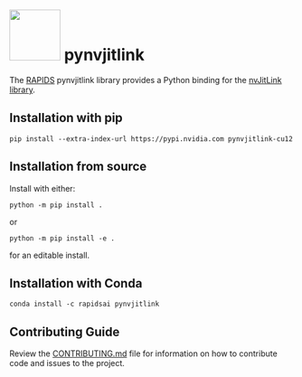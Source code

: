 # <div align="left"><img src="https://rapids.ai/assets/images/rapids_logo.png" width="90px"/>&nbsp;pynvjitlink</div>

The [RAPIDS](https://rapids.ai) pynvjitlink library provides a Python binding for the
[nvJitLink library](https://docs.nvidia.com/cuda/nvjitlink/index.html).

## Installation with pip

```shell
pip install --extra-index-url https://pypi.nvidia.com pynvjitlink-cu12
```

## Installation from source

Install with either:

```shell
python -m pip install .
```

or

```shell
python -m pip install -e .
```

for an editable install.

## Installation with Conda

```shell
conda install -c rapidsai pynvjitlink
```

## Contributing Guide

Review the
[CONTRIBUTING.md](https://github.com/rapidsai/pynvjitlink/blob/main/CONTRIBUTING.md)
file for information on how to contribute code and issues to the project.
